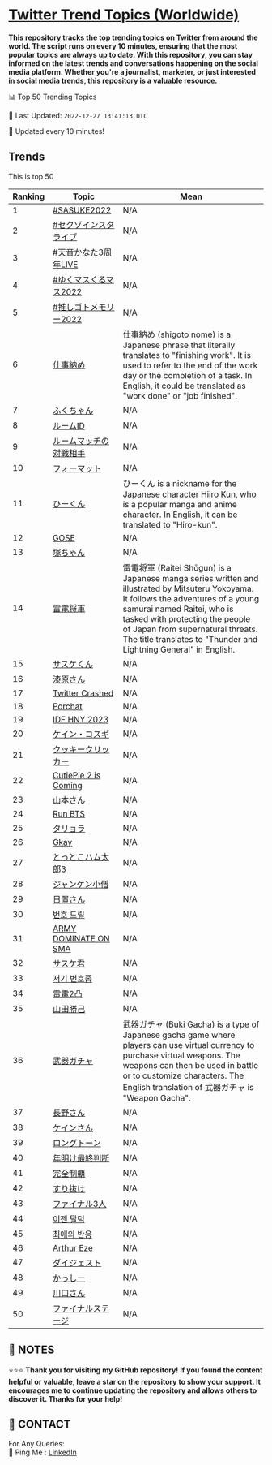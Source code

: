 [Twitter Trend Topics (Worldwide)](https://github.com/ErcinDedeoglu/Twitter-Trend-Topics)
==========

**This repository tracks the top trending topics on Twitter from around the world. 
The script runs on every 10 minutes, ensuring that the most popular topics are always up to date. 
With this repository, you can stay informed on the latest trends and conversations happening on the social media platform. 
Whether you're a journalist, marketer, or just interested in social media trends, this repository is a valuable resource.**


📊 Top 50 Trending Topics

📆 Last Updated: `2022-12-27 13:41:13 UTC`

🔧 Updated every 10 minutes!


## Trends

This is top 50

| Ranking | Topic | Mean |
| ------- | ------------ | ------------ |
| 1 | [#SASUKE2022](http://twitter.com/search?q=%23SASUKE2022) | N/A |
| 2 | [#セクゾインスタライブ](http://twitter.com/search?q=%23%e3%82%bb%e3%82%af%e3%82%be%e3%82%a4%e3%83%b3%e3%82%b9%e3%82%bf%e3%83%a9%e3%82%a4%e3%83%96) | N/A |
| 3 | [#天音かなた3周年LIVE](http://twitter.com/search?q=%23%e5%a4%a9%e9%9f%b3%e3%81%8b%e3%81%aa%e3%81%9f3%e5%91%a8%e5%b9%b4LIVE) | N/A |
| 4 | [#ゆくマスくるマス2022](http://twitter.com/search?q=%23%e3%82%86%e3%81%8f%e3%83%9e%e3%82%b9%e3%81%8f%e3%82%8b%e3%83%9e%e3%82%b92022) | N/A |
| 5 | [#推しゴトメモリー2022](http://twitter.com/search?q=%23%e6%8e%a8%e3%81%97%e3%82%b4%e3%83%88%e3%83%a1%e3%83%a2%e3%83%aa%e3%83%bc2022) | N/A |
| 6 | [仕事納め](http://twitter.com/search?q=%e4%bb%95%e4%ba%8b%e7%b4%8d%e3%82%81) | 仕事納め (shigoto nome) is a Japanese phrase that literally translates to "finishing work". It is used to refer to the end of the work day or the completion of a task. In English, it could be translated as "work done" or "job finished". |
| 7 | [ふくちゃん](http://twitter.com/search?q=%e3%81%b5%e3%81%8f%e3%81%a1%e3%82%83%e3%82%93) | N/A |
| 8 | [ルームID](http://twitter.com/search?q=%e3%83%ab%e3%83%bc%e3%83%a0ID) | N/A |
| 9 | [ルームマッチの対戦相手](http://twitter.com/search?q=%e3%83%ab%e3%83%bc%e3%83%a0%e3%83%9e%e3%83%83%e3%83%81%e3%81%ae%e5%af%be%e6%88%a6%e7%9b%b8%e6%89%8b) | N/A |
| 10 | [フォーマット](http://twitter.com/search?q=%e3%83%95%e3%82%a9%e3%83%bc%e3%83%9e%e3%83%83%e3%83%88) | N/A |
| 11 | [ひーくん](http://twitter.com/search?q=%e3%81%b2%e3%83%bc%e3%81%8f%e3%82%93) | ひーくん is a nickname for the Japanese character Hiiro Kun, who is a popular manga and anime character. In English, it can be translated to "Hiro-kun". |
| 12 | [GOSE](http://twitter.com/search?q=GOSE) | N/A |
| 13 | [塚ちゃん](http://twitter.com/search?q=%e5%a1%9a%e3%81%a1%e3%82%83%e3%82%93) | N/A |
| 14 | [雷電将軍](http://twitter.com/search?q=%e9%9b%b7%e9%9b%bb%e5%b0%86%e8%bb%8d) | 雷電将軍 (Raitei Shōgun) is a Japanese manga series written and illustrated by Mitsuteru Yokoyama. It follows the adventures of a young samurai named Raitei, who is tasked with protecting the people of Japan from supernatural threats. The title translates to "Thunder and Lightning General" in English. |
| 15 | [サスケくん](http://twitter.com/search?q=%e3%82%b5%e3%82%b9%e3%82%b1%e3%81%8f%e3%82%93) | N/A |
| 16 | [漆原さん](http://twitter.com/search?q=%e6%bc%86%e5%8e%9f%e3%81%95%e3%82%93) | N/A |
| 17 | [Twitter Crashed](http://twitter.com/search?q=Twitter+Crashed) | N/A |
| 18 | [Porchat](http://twitter.com/search?q=Porchat) | N/A |
| 19 | [IDF HNY 2023](http://twitter.com/search?q=IDF+HNY+2023) | N/A |
| 20 | [ケイン・コスギ](http://twitter.com/search?q=%e3%82%b1%e3%82%a4%e3%83%b3%e3%83%bb%e3%82%b3%e3%82%b9%e3%82%ae) | N/A |
| 21 | [クッキークリッカー](http://twitter.com/search?q=%e3%82%af%e3%83%83%e3%82%ad%e3%83%bc%e3%82%af%e3%83%aa%e3%83%83%e3%82%ab%e3%83%bc) | N/A |
| 22 | [CutiePie 2 is Coming](http://twitter.com/search?q=CutiePie+2+is+Coming) | N/A |
| 23 | [山本さん](http://twitter.com/search?q=%e5%b1%b1%e6%9c%ac%e3%81%95%e3%82%93) | N/A |
| 24 | [Run BTS](http://twitter.com/search?q=Run+BTS) | N/A |
| 25 | [タリョラ](http://twitter.com/search?q=%e3%82%bf%e3%83%aa%e3%83%a7%e3%83%a9) | N/A |
| 26 | [Gkay](http://twitter.com/search?q=Gkay) | N/A |
| 27 | [とっとこハム太郎3](http://twitter.com/search?q=%e3%81%a8%e3%81%a3%e3%81%a8%e3%81%93%e3%83%8f%e3%83%a0%e5%a4%aa%e9%83%8e3) | N/A |
| 28 | [ジャンケン小僧](http://twitter.com/search?q=%e3%82%b8%e3%83%a3%e3%83%b3%e3%82%b1%e3%83%b3%e5%b0%8f%e5%83%a7) | N/A |
| 29 | [日置さん](http://twitter.com/search?q=%e6%97%a5%e7%bd%ae%e3%81%95%e3%82%93) | N/A |
| 30 | [번호 드릴](http://twitter.com/search?q=%eb%b2%88%ed%98%b8+%eb%93%9c%eb%a6%b4) | N/A |
| 31 | [ARMY DOMINATE ON SMA](http://twitter.com/search?q=ARMY+DOMINATE+ON+SMA) | N/A |
| 32 | [サスケ君](http://twitter.com/search?q=%e3%82%b5%e3%82%b9%e3%82%b1%e5%90%9b) | N/A |
| 33 | [저기 번호좀](http://twitter.com/search?q=%ec%a0%80%ea%b8%b0+%eb%b2%88%ed%98%b8%ec%a2%80) | N/A |
| 34 | [雷電2凸](http://twitter.com/search?q=%e9%9b%b7%e9%9b%bb2%e5%87%b8) | N/A |
| 35 | [山田勝己](http://twitter.com/search?q=%e5%b1%b1%e7%94%b0%e5%8b%9d%e5%b7%b1) | N/A |
| 36 | [武器ガチャ](http://twitter.com/search?q=%e6%ad%a6%e5%99%a8%e3%82%ac%e3%83%81%e3%83%a3) | 武器ガチャ (Buki Gacha) is a type of Japanese gacha game where players can use virtual currency to purchase virtual weapons. The weapons can then be used in battle or to customize characters. The English translation of 武器ガチャ is "Weapon Gacha". |
| 37 | [長野さん](http://twitter.com/search?q=%e9%95%b7%e9%87%8e%e3%81%95%e3%82%93) | N/A |
| 38 | [ケインさん](http://twitter.com/search?q=%e3%82%b1%e3%82%a4%e3%83%b3%e3%81%95%e3%82%93) | N/A |
| 39 | [ロングトーン](http://twitter.com/search?q=%e3%83%ad%e3%83%b3%e3%82%b0%e3%83%88%e3%83%bc%e3%83%b3) | N/A |
| 40 | [年明け最終判断](http://twitter.com/search?q=%e5%b9%b4%e6%98%8e%e3%81%91%e6%9c%80%e7%b5%82%e5%88%a4%e6%96%ad) | N/A |
| 41 | [完全制覇](http://twitter.com/search?q=%e5%ae%8c%e5%85%a8%e5%88%b6%e8%a6%87) | N/A |
| 42 | [すり抜け](http://twitter.com/search?q=%e3%81%99%e3%82%8a%e6%8a%9c%e3%81%91) | N/A |
| 43 | [ファイナル3人](http://twitter.com/search?q=%e3%83%95%e3%82%a1%e3%82%a4%e3%83%8a%e3%83%ab3%e4%ba%ba) | N/A |
| 44 | [이젠 탈덕](http://twitter.com/search?q=%ec%9d%b4%ec%a0%a0+%ed%83%88%eb%8d%95) | N/A |
| 45 | [최애의 반응](http://twitter.com/search?q=%ec%b5%9c%ec%95%a0%ec%9d%98+%eb%b0%98%ec%9d%91) | N/A |
| 46 | [Arthur Eze](http://twitter.com/search?q=Arthur+Eze) | N/A |
| 47 | [ダイジェスト](http://twitter.com/search?q=%e3%83%80%e3%82%a4%e3%82%b8%e3%82%a7%e3%82%b9%e3%83%88) | N/A |
| 48 | [かっしー](http://twitter.com/search?q=%e3%81%8b%e3%81%a3%e3%81%97%e3%83%bc) | N/A |
| 49 | [川口さん](http://twitter.com/search?q=%e5%b7%9d%e5%8f%a3%e3%81%95%e3%82%93) | N/A |
| 50 | [ファイナルステージ](http://twitter.com/search?q=%e3%83%95%e3%82%a1%e3%82%a4%e3%83%8a%e3%83%ab%e3%82%b9%e3%83%86%e3%83%bc%e3%82%b8) | N/A |




## 📝 NOTES

⭐⭐⭐ **Thank you for visiting my GitHub repository! If you found the content helpful or valuable, leave a star on the repository to show your support. It encourages me to continue updating the repository and allows others to discover it. Thanks for your help!**

## 📨 CONTACT

 For Any Queries:  
            🏓 Ping Me : [LinkedIn](https://www.linkedin.com/in/ercindedeoglu/)